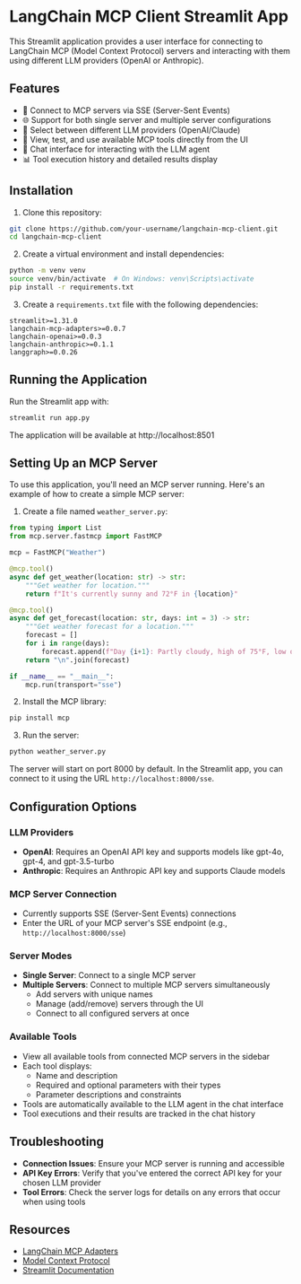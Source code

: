 # LangChain MCP Client Streamlit App

This Streamlit application provides a user interface for connecting to LangChain MCP (Model Context Protocol) servers and interacting with them using different LLM providers (OpenAI or Anthropic).

## Features

- 🔌 Connect to MCP servers via SSE (Server-Sent Events)
- 🌐 Support for both single server and multiple server configurations 
- 🤖 Select between different LLM providers (OpenAI/Claude)
- 🧰 View, test, and use available MCP tools directly from the UI
- 💬 Chat interface for interacting with the LLM agent
- 📊 Tool execution history and detailed results display

## Installation

1. Clone this repository:
```bash
git clone https://github.com/your-username/langchain-mcp-client.git
cd langchain-mcp-client
```

2. Create a virtual environment and install dependencies:
```bash
python -m venv venv
source venv/bin/activate  # On Windows: venv\Scripts\activate
pip install -r requirements.txt
```

3. Create a `requirements.txt` file with the following dependencies:
```
streamlit>=1.31.0
langchain-mcp-adapters>=0.0.7
langchain-openai>=0.0.3
langchain-anthropic>=0.1.1
langgraph>=0.0.26
```

## Running the Application

Run the Streamlit app with:
```bash
streamlit run app.py
```

The application will be available at http://localhost:8501

## Setting Up an MCP Server

To use this application, you'll need an MCP server running. Here's an example of how to create a simple MCP server:

1. Create a file named `weather_server.py`:
```python
from typing import List
from mcp.server.fastmcp import FastMCP

mcp = FastMCP("Weather")

@mcp.tool()
async def get_weather(location: str) -> str:
    """Get weather for location."""
    return f"It's currently sunny and 72°F in {location}"

@mcp.tool()
async def get_forecast(location: str, days: int = 3) -> str:
    """Get weather forecast for a location."""
    forecast = []
    for i in range(days):
        forecast.append(f"Day {i+1}: Partly cloudy, high of 75°F, low of 60°F")
    return "\n".join(forecast)

if __name__ == "__main__":
    mcp.run(transport="sse")
```

2. Install the MCP library:
```bash
pip install mcp
```

3. Run the server:
```bash
python weather_server.py
```

The server will start on port 8000 by default. In the Streamlit app, you can connect to it using the URL `http://localhost:8000/sse`.

## Configuration Options

### LLM Providers
- **OpenAI**: Requires an OpenAI API key and supports models like gpt-4o, gpt-4, and gpt-3.5-turbo
- **Anthropic**: Requires an Anthropic API key and supports Claude models

### MCP Server Connection
- Currently supports SSE (Server-Sent Events) connections
- Enter the URL of your MCP server's SSE endpoint (e.g., `http://localhost:8000/sse`)

### Server Modes
- **Single Server**: Connect to a single MCP server
- **Multiple Servers**: Connect to multiple MCP servers simultaneously
  - Add servers with unique names
  - Manage (add/remove) servers through the UI
  - Connect to all configured servers at once

### Available Tools
- View all available tools from connected MCP servers in the sidebar
- Each tool displays:
  - Name and description
  - Required and optional parameters with their types
  - Parameter descriptions and constraints
- Tools are automatically available to the LLM agent in the chat interface
- Tool executions and their results are tracked in the chat history

## Troubleshooting

- **Connection Issues**: Ensure your MCP server is running and accessible
- **API Key Errors**: Verify that you've entered the correct API key for your chosen LLM provider
- **Tool Errors**: Check the server logs for details on any errors that occur when using tools

## Resources

- [LangChain MCP Adapters](https://github.com/langchain-ai/langchain-mcp-adapters)
- [Model Context Protocol](https://modelcontextprotocol.io/introduction)
- [Streamlit Documentation](https://docs.streamlit.io/)